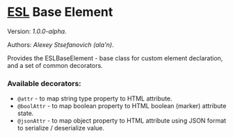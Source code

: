 # [ESL](../../../README.md) Base Element

Version: *1.0.0-alpha*.

Authors: *Alexey Stsefanovich (ala'n)*.

Provides the ESLBaseElement - base class for custom element declaration, and a set of common decorators.

### Available decorators:
 - `@attr` - to map string type property to HTML attribute.
 - `@boolAttr` - to map boolean property to HTML boolean (marker) attribute state.
 - `@jsonAttr` - to map object property to HTML attribute using JSON format to serialize / deserialize value.
